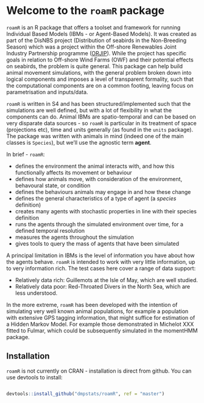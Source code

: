 
<!-- README.md is generated from README.Rmd. Please edit that file -->

# Welcome to the `roamR` package

<!-- badges: start -->

<!-- badges: end -->

`roamR` is an R package that offers a toolset and framework for running
Individual Based Models (IBMs - or Agent-Based Models). It was created
as part of the DisNBS project (Distribution of seabirds in the
Non-Breeding Season) which was a project within the Off-shore Renewables
Joint Industry Partnership programme
([ORJIP](http://www.orjip.org.uk/)). While the project has specific
goals in relation to Off-shore Wind Farms (OWF) and their potential
effects on seabirds, the problem is quite general. This package can help
build animal movement simulations, with the general problem broken down
into logical components and imposes a level of transparent formality,
such that the computational components are on a common footing, leaving
focus on parametrisation and inputs/data.

`roamR` is written in S4 and has been structured/implemented such that
the simulations are well defined, but with a lot of flexibility in what
the components can do. Animal IBMs are spatio-temporal and can be based
on very disparate data sources - so `roamR` is particular in its
treatment of space (projections etc), time and units generally (as found
in the `units` package). The package was written with animals in mind
(indeed one of the main classes is `Species`), but we’ll use the
agnostic term **agent**.

In brief - `roamR`:

- defines the environment the animal interacts with, and how this
  functionally affects its movement or behaviour
- defines how animals move, with consideration of the environment,
  behavoural state, or condition
- defines the behaviours animals may engage in and how these change
- defines the general characteristics of a type of agent (a *species*
  definition)
- creates many agents with stochastic properties in line with their
  species definition
- runs the agents through the simulated environment over time, for a
  defined temporal resolution
- measures the agents throughout the simulation
- gives tools to query the mass of agents that have been simulated

A principal limitation in IBMs is the level of information you have
about how the agents behave. `roamR` is intended to work with very
little information, up to very information rich. The test cases here
cover a range of data support:

- Relatively data rich: Guillemots at the Isle of May, which are well
  studied.
- Relatively data poor: Red-Throated Divers in the North Sea, which are
  less understood.

In the more extreme, `roamR` has been developed with the intention of
simulating very well known animal populations, for example a population
with extensive GPS tagging information, that might suffice for
estimation of a Hidden Markov Model. For example those demonstrated in
Michelot XXX fitted to Fulmar, which could be subsequently simulated in
the momentHMM package.

## Installation

`roamR` is not currently on CRAN - installation is direct from github.
You can use devtools to install:

``` r

devtools::install_github("dmpstats/roamR", ref = "master")
```
